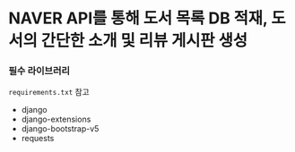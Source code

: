 # NAVER API를 통해 도서 목록 DB 적재, 도서의 간단한 소개 및 리뷰 게시판 생성

### 필수 라이브러리
`requirements.txt` 참고
- django
- django-extensions
- django-bootstrap-v5
- requests

